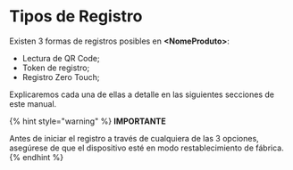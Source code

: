 # Tipos de Registro

Existen 3 formas de registros posibles en **\<NomeProduto>**:&#x20;

* Lectura de QR Code;
* Token de registro;
* Registro Zero Touch;

Explicaremos cada una de ellas a detalle en las siguientes secciones de este manual.

{% hint style="warning" %}
**IMPORTANTE**

Antes de iniciar el registro a través de cualquiera de las 3 opciones, asegúrese de que el dispositivo esté en modo restablecimiento de fábrica.
{% endhint %}
